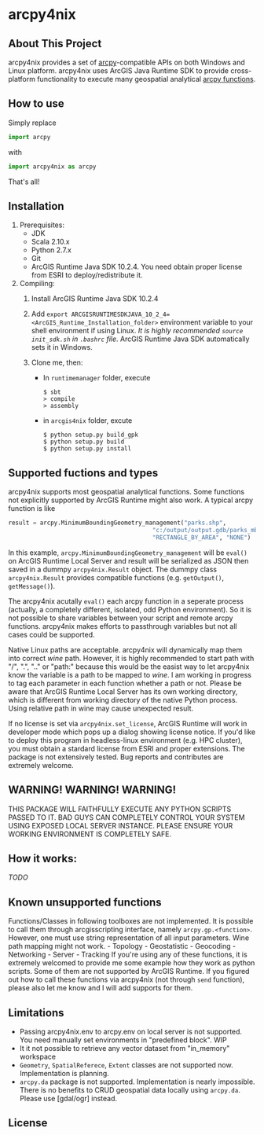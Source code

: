 arcpy4nix
===================

## About This Project ##
arcpy4nix provides a set of [arcpy](http://desktop.arcgis.com/en/arcmap/10.3/analyze/arcpy/what-is-arcpy-.htm)-compatible APIs on both Windows and Linux platform.
arcpy4nix uses ArcGIS Java Runtime SDK to provide cross-platform functionality to execute many geospatial analytical [arcpy functions](https://developers.arcgis.com/java/guide/local-server-geoprocessing-tools-support.htm).

## How to use
Simply replace
```Python
import arcpy
```
with
```Python
import arcpy4nix as arcpy
```
That's all!

## Installation
1. Prerequisites:
 	- JDK
 	- Scala 2.10.x
 	- Python 2.7.x
 	- Git
	- ArcGIS Runtime Java SDK 10.2.4. You need obtain proper license from ESRI to deploy/redistribute it.
2. Compiling:
 	1. Install ArcGIS Runtime Java SDK 10.2.4

	2. Add `export ARCGISRUNTIMESDKJAVA_10_2_4=<ArcGIS_Runtime_Installation_folder>` environment variable to your shell environment if using Linux. *It is highly recommended `source init_sdk.sh` in `.bashrc` file*. ArcGIS Runtime Java SDK automatically sets it in Windows.

	3. Clone me, then:
		- In `runtimemanager` folder, execute
			```
			$ sbt
			> compile
			> assembly
			```
		- in `arcgis4nix` folder, excute
			```
			$ python setup.py build_gpk
			$ python setup.py build
			$ python setup.py install
			```

## Supported fuctions and types
arcpy4nix supports most geospatial analytical functions. Some functions not explicitly supported by ArcGIS Runtime might also work. A typical arcpy function is like
```python
result = arcpy.MinimumBoundingGeometry_management("parks.shp",
                                         "c:/output/output.gdb/parks_mbg",
                                         "RECTANGLE_BY_AREA", "NONE")
```
In this example, `arcpy.MinimumBoundingGeometry_management` will be `eval()` on ArcGIS Runtime Local Server and result will be serialized as JSON then saved in a dummpy `arcpy4nix.Result` object. The dummpy class `arcpy4nix.Result` provides compatible functions (e.g. `getOutput()`, `getMessage()`).

The arcpy4nix acutally `eval()` each arcpy function in a seperate process (actually, a completely different, isolated, odd Python environment). So it is not possible to share variables between your script and remote arcpy functions. arcpy4nix makes efforts to passthrough variables but not all cases could be supported.

Native Linux paths are acceptable. arcpy4nix will dynamically map them into correct *wine* path. However, it is highly recommended to start path with "/", ".", ".." or "path:" because this would be the easist way to let arcpy4nix know the variable is a path to be mapped to *wine*. I am working in progress to tag each parameter in each function whether a path or not. Please be aware that ArcGIS Runtime Local Server has its own working directory, which is different from working directory of the native Python process. Using relative path in wine may cause unexpected result. 

If no license is set via `arcpy4nix.set_license`, ArcGIS Runtime will work in developer mode which pops up a dialog showing license notice. If you'd like to deploy this program in headless-linux environment (e.g. HPC cluster), you must obtain a stardard license from ESRI and proper extensions.
The package is not extensively tested. Bug reports and contributes are extremely welcome.


## WARNING! WARNING! WARNING!
THIS PACKAGE WILL FAITHFULLY EXECUTE ANY PYTHON SCRIPTS PASSED TO IT. BAD GUYS CAN COMPLETELY CONTROL YOUR SYSTEM USING EXPOSED LOCAL SERVER INSTANCE. PLEASE ENSURE YOUR WORKING ENVIRONMENT IS COMPLETELY SAFE.

## How it works:
*TODO*

## Known unsupported functions
Functions/Classes in following toolboxes are not implemented. It is possible to call them through arcgisscripting interface, namely `arcpy.gp.<function>`. However, one must use string representation of all input parameters. Wine path mapping might not work.
	- Topology 
	- Geostatistic
	- Geocoding
	- Networking
	- Server
	- Tracking
If you're using any of these functions, it is extremely welcomed to provide me some example how they work as python scripts. Some of them are not supported by ArcGIS Runtime. If you figured out how to call these functions via arcpy4nix (not through `send` function), please also let me know and I will add supports for them.

## Limitations
- Passing arcpy4nix.env to arcpy.env on local server is not supported. You need manually set environments in "predefined block". WIP
- It it not possible to retrieve any vector dataset from "in_memory" workspace
- `Geometry`, `SpatialReferece`, `Extent` classes are not supported now. Implementation is planning.
- `arcpy.da` package is not supported. Implementation is nearly impossible. There is no benefits to CRUD geospatial data locally using `arcpy.da`. Please use [gdal/ogr] instead.

## License




